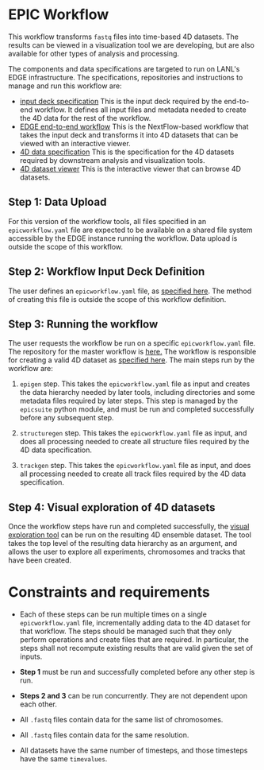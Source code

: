# EPIC Workflow
<!--
|![screen capture](doc/img/workflow.png)|
| ---- |
|*Diagram of the EPIC workflow*|
-->

This workflow transforms `fastq` files into time-based 4D datasets. The results can be 
viewed in a visualization tool we are developing, but are also available for other types
of analysis and processing.

The components and data specifications are targeted to run on LANL's EDGE infrastructure. 
The specifications, repositories and instructions to manage and run this workflow are:

- [input deck specification](input.md) This is the input deck required by the end-to-end
  workflow. It defines all input files and metadata needed to create the 4D data for
  the rest of the workflow.
- [EDGE end-to-end workflow](https://github.com/epicsuite/workflow/tree/main/nextflow) 
  This is the NextFlow-based workflow that takes the input
  deck and transforms it into 4D datasets that can be viewed with an interactive viewer.
- [4D data specification](https://github.com/epicsuite/episcope/blob/main/spec/1.1.md)
  This is the specification for the 4D datasets required by downstream analysis and 
  visualization tools.
- [4D dataset viewer](https://github.com/epicsuite/episcope) This is the interactive
  viewer that can browse 4D datasets.

## Step 1: Data Upload

For this version of the workflow tools, all files specified in an `epicworkflow.yaml` file
are expected to be available on a shared file system accessible by the EDGE instance
running the workflow. Data upload is outside the scope of this workflow.

## Step 2: Workflow Input Deck Definition

The user defines an `epicworkflow.yaml` file, as [specified here](input.md).
The method of creating this file is outside the scope of this workflow definition.

## Step 3: Running the workflow 

The user requests the workflow be run on a specific `epicworkflow.yaml` file. 
The repository for the master workflow is
[here.](https://github.com/epicsuite/workflow/tree/main/nextflow) 
The workflow is responsible for creating a valid 4D dataset as 
[specified here](https://github.com/epicsuite/episcope/blob/main/spec/1.1.md).
The main steps run by the workflow are:

1. `epigen` step. This takes the `epicworkflow.yaml` file as input and creates the
  data hierarchy needed by later tools, including directories and some metadata
  files required by later steps. This step is managed by the `epicsuite` python 
  module, and must be run and completed successfully before any subsequent step.

2. `structuregen` step. This takes the `epicworkflow.yaml` file as input, and does
  all processing needed to create all structure files required by the 4D data
  specification. 

3. `trackgen` step. This takes the `epicworkflow.yaml` file as input, and does
  all processing needed to create all track files required by the 4D data
  specification. 

## Step 4: Visual exploration of 4D datasets 

Once the workflow steps have run and completed successfully, the 
[visual exploration tool](https://github.com/epicsuite/episcope) 
can be run on the resulting 4D ensemble dataset.
The tool takes the top level of the resulting data hierarchy as an argument,
and allows the user to explore all experiments, chromosomes and tracks that
have been created.

# Constraints and requirements
- Each of these steps can be run multiple times on a single `epicworkflow.yaml`
  file, incrementally adding data to the 4D dataset for that workflow. The steps
  should be managed such that they only perform operations and create files that
  are required. In particular, the steps shall not recompute existing results
  that are valid given the set of inputs.

- **Step 1** must be run and successfully completed before any other step is run.

- **Steps 2 and 3** can be run concurrently. They are not dependent upon each other.

- All `.fastq` files contain data for the same list of chromosomes.
- All `.fastq` files contain data for the same resolution. 
- All datasets have the same number of timesteps, and those timesteps have the
   same `timevalues`.
